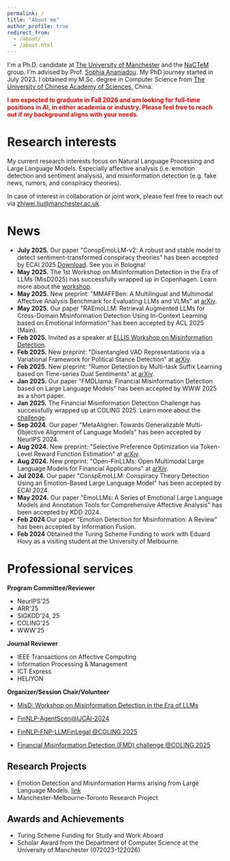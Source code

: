 ```yaml
---
permalink: /
title: "About me"
author_profile: true
redirect_from: 
  - /about/
  - /about.html
---
```


I'm a Ph.D. candidate at [The University of Manchester](https://www.manchester.ac.uk/) and the [NaCTeM](https://nactem.ac.uk/) group. I'm advised by Prof. [Sophia Ananiadou](https://research.manchester.ac.uk/en/persons/sophia.ananiadou). My PhD journey started in July 2023. I obtained my M.Sc. degree in Computer Science from [The University of Chinese Academy of Sciences](https://english.ucas.ac.cn/), China.

<!-- I have been a visiting student at [the University of Melbourne](https://www.unimelb.edu.au/) under the supervision of Prof. [Eduard Hovy](https://www.cs.cmu.edu/~hovy/) since April.-->

<font color=Red>**I am expected to graduate in Fall 2026 and am looking for full-time positions in AI, in either academia or industry. Please feel free to reach out if my background aligns with your needs.**</font>

Research interests
======
My current research interests focus on Natural Language Processing and Large Language Models. Especially affective analysis (i.e. emotion detection and sentiment analysis), and misinformation detection (e.g. fake news, rumors, and conspiracy theories). 

In case of interest in collaboration or joint work, please feel free to reach out via zhiwei.liu@manchester.ac.uk.


News
======
- **July 2025.** Our paper "ConspEmoLLM-v2: A robust and stable model to detect sentiment-transformed conspiracy theories" has been accepted by ECAI 2025 [Download](https://arxiv.org/abs/2505.14917). See you in Bologna!
- **May 2025.** The 1st Workshop on Misinformation Detection in the Era of LLMs (MisD2025) has successfully wrapped up in Copenhagen. Learn more about the [workshop](https://sites.google.com/view/misd-2025/).
- **May 2025.** New preprint: "MMAFFBen: A Multilingual and Multimodal Affective Analysis Benchmark for Evaluating LLMs and VLMs" at [arXiv](https://arxiv.org/abs/2505.24423).
- **May 2025.** Our paper "RAEmoLLM: Retrieval Augmented LLMs for Cross-Domain Misinformation Detection Using In-Context Learning based on Emotional Information" has been accepted by ACL 2025 (Main).
- **Feb 2025.** Invited as a speaker at [ELLIS Workshop on Misinformation Detection](https://sites.google.com/view/ellis-mis2025).
- **Feb 2025.** New preprint: "Disentangled VAD Representations via a Variational Framework for Political Stance Detection" at [arXiv](https://arxiv.org/abs/2502.19276).
- **Feb 2025.** New preprint: "Rumor Detection by Multi-task Suffix Learning based on Time-series Dual Sentiments" at [arXiv](https://arxiv.org/abs/2502.14383).
- **Jan 2025.** Our paper "FMDLlama: Financial Misinformation Detection based on Large Language Models" has been accepted by WWW 2025 as a short paper.
- **Jan 2025.** The Financial Misinformation Detection Challenge has successfully wrapped up at COLING 2025. Learn more about the [challenge](https://huggingface.co/spaces/TheFinAI/FMD2025).
- **Sep 2024.** Our paper "MetaAligner: Towards Generalizable Multi-Objective Alignment of Language Models" has been accepted by NeurIPS 2024.
- **Aug 2024.** New preprint: "Selective Preference Optimization via Token-Level Reward Function Estimation" at [arXiv](https://arxiv.org/abs/2408.13518).
- **Aug 2024.** New preprint: "Open-FinLLMs: Open Multimodal Large Language Models for Financial Applications" at [arXiv](https://arxiv.org/abs/2408.11878).
- **Jul 2024.** Our paper "ConspEmoLLM: Conspiracy Theory Detection Using an Emotion-Based Large Language Model" has been accepted by ECAI 2024.
- **May 2024.** Our paper "EmoLLMs: A Series of Emotional Large Language Models and Annotation Tools for Comprehensive Affective Analysis" has been accepted by KDD 2024.
- **Feb 2024** Our paper "Emotion Detection for Misinformation: A Review" has been accepted by Information Fusion.
- **Feb 2024** Obtained the Turing Scheme Funding to work with Eduard Hovy as a visiting student at the University of Melbourne.


Professional services
======

**Program Committee/Reviewer**

- NeurIPS'25
- ARR'25
- SIGKDD'24, 25
- COLING'25
- WWW'25


**Journal Reviewer**

- IEEE Transactions on Affective Computing
- Information Processing & Management
- ICT Express
- HELIYON

**Organizer/Session Chair/Volunteer**
- [MisD: Workshop on Misinformation Detection in the Era of LLMs](https://sites.google.com/view/misd-2025/)

- [FinNLP-AgentScen@IJCAI-2024](https://sites.google.com/nlg.csie.ntu.edu.tw/finnlp-agentscen/shared-task-finllm)

- [FinNLP-FNP-LLMFinLegal @COLING 2025](https://sites.google.com/nlg.csie.ntu.edu.tw/finnlp-fnp-llmfinlegal/home)

- [Financial Misinformation Detection (FMD) challenge @COLING 2025](https://coling2025fmd.thefin.ai/)

Research Projects
------
- Emotion Detection and Misinformation Harms arising from Large Language Models. [link](https://www.socialsciences.manchester.ac.uk/dts/research/seedcorn-funding/projects-2023-24/)
- Manchester-Melbourne-Toronto Research Project


Awards and Achievements
------
- Turing Scheme Funding for Study and Work Aboard
- Scholar Award from the Department of Computer Science at the University of Manchester (072023-122026)
